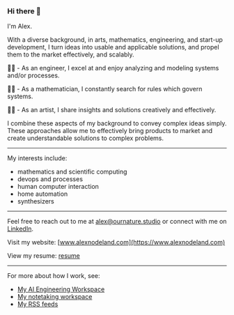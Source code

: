 ### Hi there 👋

I'm Alex.

With a diverse background, in arts, mathematics, engineering, and start-up development, I turn ideas into usable and applicable solutions, and propel them to the market effectively, and scalably.

👨‍💻 - As an engineer, I excel at and enjoy analyzing and modeling systems and/or processes. 

🧙‍♂️ - As a mathematician, I constantly search for rules which govern systems. 

👨‍🎨 - As an artist, I share insights and solutions creatively and effectively. 


I combine these aspects of my background to convey complex ideas simply. These approaches allow me to effectively bring products to market and create understandable solutions to complex problems.

---

My interests include:
- mathematics and scientific computing
- devops and processes
- human computer interaction
- home automation
- synthesizers

---

Feel free to reach out to me at [alex@ournature.studio](mailto:alex@ournature.studio) or connect with me on [LinkedIn](https://linkedin.com/in/alexnodeland).

Visit my website: [www.alexnodeland.com](https://www.alexnodeland.com)

View my resume: [resume](assets/resume.md)

---

For more about how I work, see:

- [My AI Engineering Workspace](https://github.com/alexnodeland/ai-engineering-workspace)
- [My notetaking workspace](https://github.com/alexnodeland/obsidian-vault-template)
- [My RSS feeds](https://github.com/alexnodeland/rss)
